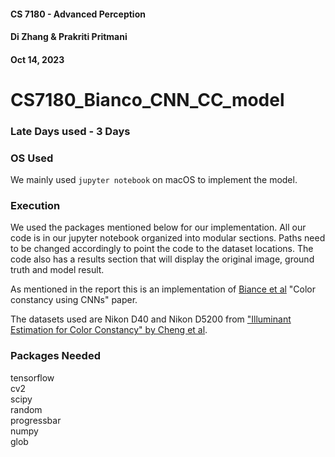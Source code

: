 #### CS 7180 - Advanced Perception
#### Di Zhang & Prakriti Pritmani
#### Oct 14, 2023

# CS7180_Bianco_CNN_CC_model

### Late Days used - 3 Days 

### OS Used
We mainly used `jupyter notebook` on macOS to implement the model.

### Execution
We used the packages mentioned below for our implementation. All our code is in our jupyter notebook organized into modular sections. Paths need to be changed accordingly to point the code to the dataset locations. The code also has a results section that will display the original image, ground truth and model result.

As mentioned in the report this is an implementation of [Biance et al](https://arxiv.org/pdf/1504.04548.pdf) "Color constancy using CNNs" paper.

The datasets used are Nikon D40 and Nikon D5200 from ["Illuminant Estimation for Color Constancy" by Cheng et al](https://cvil.eecs.yorku.ca/projects/public_html/illuminant/illuminant.html#NikonD5200). 


### Packages Needed
tensorflow<br>
cv2<br>
scipy<br>
random<br>
progressbar<br>
numpy<br>
glob<br>
